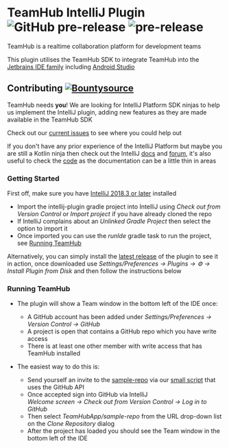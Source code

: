 # TeamHub IntelliJ Plugin ![GitHub pre-release](https://img.shields.io/github/release-pre/TeamHubApp/intellij-plugin.svg)  ![pre-release](https://img.shields.io/badge/-pre--release-orange.svg)  

TeamHub is a realtime collaboration platform for development teams

This plugin utilises the TeamHub SDK to integrate TeamHub into the [Jetbrains IDE family](https://www.jetbrains.com/products.html?fromMenu#type=ide) including [Android Studio](https://developer.android.com/studio/)

## Contributing [![Bountysource](https://img.shields.io/bountysource/team/teamhub/activity.svg)](https://www.bountysource.com/teams/teamhub)

TeamHub needs **you**! We are looking for IntelliJ Platform SDK ninjas to help us implement the IntelliJ plugin, adding new features as they are made available in the TeamHub SDK

Check out our [current issues](https://github.com/TeamHubApp/intellij-plugin/issues) to see where you could help out

If you don't have any prior experience of the IntelliJ Platform but maybe you are still a Kotlin ninja then check out the IntelliJ [docs](http://www.jetbrains.org/intellij/sdk/docs/welcome.html) and [forum](https://intellij-support.jetbrains.com/hc/en-us/community/topics/200366979-IntelliJ-IDEA-Open-API-and-Plugin-Development), it's also useful to check the [code](https://upsource.jetbrains.com/idea-ce/structure/idea-ce-d00d8b4ae3ed33097972b8a4286b336bf4ffcfab/platform/platform-api/src/com/intellij/openapi) as the documentation can be a little thin in areas

### Getting Started

First off, make sure you have [IntelliJ 2018.3 or later](https://www.jetbrains.com/idea/nextversion/) installed

- Import the intellij-plugin gradle project into IntelliJ using *Check out from Version Control* or *Import project* if you have already cloned the repo
- If IntelliJ complains about an *Unlinked Gradle Project* then select the option to import it
- Once imported you can use the *runIde* gradle task to run the project, see [Running TeamHub](#running-teamhub)

Alternatively, you can simply install the [latest release](https://github.com/TeamHubApp/intellij-plugin/releases) of the plugin to see it in action, once downloaded use *Settings/Preferences -> Plugins -> ⚙️ -> Install Plugin from Disk* and then follow the instructions below

### Running TeamHub

- The plugin will show a Team window in the bottom left of the IDE once:
   - A GitHub account has been added under *Settings/Preferences -> Version Control -> GitHub*
   - A project is open that contains a GitHub repo which you have write access 
   - There is at least one other member with write access that has TeamHub installed
   
- The easiest way to do this is:
   - Send yourself an invite to the [sample-repo](https://github.com/TeamHubApp/sample-repo) via our [small script](https://github.com/login/oauth/authorize?client_id=81a3b381e81f51928b97&allow_signup=false) that uses the GitHub API
   - Once accepted sign into GitHub via IntelliJ<br/>*Welcome screen -> Check out from Version Control -> Log in to GitHub*
   - Then select *TeamHubApp/sample-repo* from the URL drop-down list on the *Clone Repository* dialog
   - After the project has loaded you should see the Team window in the bottom left of the IDE
